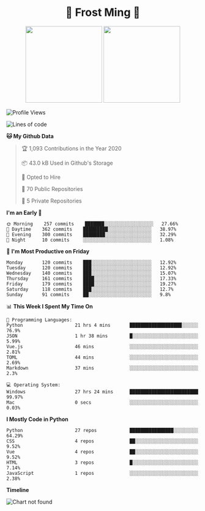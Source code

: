<h1 align="center">🦄 Frost Ming 🐍</h1>

<p align="center">
  <img height="200" src="https://github-readme-stats.vercel.app/api?username=frostming&show_icons=true&theme=dracula&include_all_commits=true" />
  <img height="200" src="https://github-readme-stats.vercel.app/api/top-langs/?username=frostming&theme=dracula&show_icons=true" />
</p>

<!--START_SECTION:waka-->
![Profile Views](http://img.shields.io/badge/Profile%20Views-10-blue)

![Lines of code](https://img.shields.io/badge/From%20Hello%20World%20I%27ve%20Written-14.0%20million%20lines%20of%20code-blue)

**🐱 My Github Data** 

> 🏆 1,093 Contributions in the Year 2020
 > 
> 📦 43.0 kB Used in Github's Storage 
 > 
> 💼 Opted to Hire
 > 
> 📜 70 Public Repositories
 > 
> 🔑 5 Private Repositories 

**I'm an Early 🐤** 

```text
🌞 Morning    257 commits    ███████░░░░░░░░░░░░░░░░░░   27.66% 
🌆 Daytime    362 commits    █████████░░░░░░░░░░░░░░░░   38.97% 
🌃 Evening    300 commits    ████████░░░░░░░░░░░░░░░░░   32.29% 
🌙 Night      10 commits     ░░░░░░░░░░░░░░░░░░░░░░░░░   1.08%

```
📅 **I'm Most Productive on Friday** 

```text
Monday       120 commits    ███░░░░░░░░░░░░░░░░░░░░░░   12.92% 
Tuesday      120 commits    ███░░░░░░░░░░░░░░░░░░░░░░   12.92% 
Wednesday    140 commits    ███░░░░░░░░░░░░░░░░░░░░░░   15.07% 
Thursday     161 commits    ████░░░░░░░░░░░░░░░░░░░░░   17.33% 
Friday       179 commits    ████░░░░░░░░░░░░░░░░░░░░░   19.27% 
Saturday     118 commits    ███░░░░░░░░░░░░░░░░░░░░░░   12.7% 
Sunday       91 commits     ██░░░░░░░░░░░░░░░░░░░░░░░   9.8%

```


📊 **This Week I Spent My Time On** 

```text
💬 Programming Languages: 
Python                   21 hrs 4 mins       ███████████████████░░░░░░   76.9% 
JSON                     1 hr 38 mins        █░░░░░░░░░░░░░░░░░░░░░░░░   5.99% 
Vue.js                   46 mins             ░░░░░░░░░░░░░░░░░░░░░░░░░   2.81% 
TOML                     44 mins             ░░░░░░░░░░░░░░░░░░░░░░░░░   2.69% 
Markdown                 37 mins             ░░░░░░░░░░░░░░░░░░░░░░░░░   2.3%

💻 Operating System: 
Windows                  27 hrs 24 mins      █████████████████████████   99.97% 
Mac                      0 secs              ░░░░░░░░░░░░░░░░░░░░░░░░░   0.03%

```

**I Mostly Code in Python** 

```text
Python                   27 repos            ████████████████░░░░░░░░░   64.29% 
CSS                      4 repos             ██░░░░░░░░░░░░░░░░░░░░░░░   9.52% 
Vue                      4 repos             ██░░░░░░░░░░░░░░░░░░░░░░░   9.52% 
HTML                     3 repos             █░░░░░░░░░░░░░░░░░░░░░░░░   7.14% 
JavaScript               1 repos             ░░░░░░░░░░░░░░░░░░░░░░░░░   2.38%

```


**Timeline**

![Chart not found](https://github.com/frostming/frostming/blob/master/charts/bar_graph.png) 


<!--END_SECTION:waka-->

